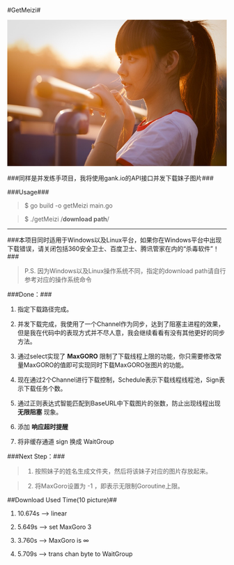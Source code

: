 #GetMeizi#

![image](https://github.com/HackeZ/getMeizi/blob/master/img/head.jpg)

###同样是并发练手项目，我将使用gank.io的API接口并发下载妹子图片###

###Usage###

> $ go build -o getMeizi main.go

> $ ./getMeizi  /**download path**/

----


###本项目同时适用于Windows以及Linux平台，如果你在Windows平台中出现下载错误，请关闭包括360安全卫士、百度卫士、腾讯管家在内的“杀毒软件”！###

> P.S. 因为Windows以及Linux操作系统不同，指定的download path请自行参考对应的操作系统命令

###Done：###

1. 指定下载路径完成。

2. 并发下载完成，我使用了一个Channel作为同步，达到了阻塞主进程的效果，但是我在代码中的表现方式并不尽人意，我会继续看看有没有其他更好的同步方法。

3. 通过select实现了 **MaxGORO** 限制了下载线程上限的功能，你只需要修改常量MaxGORO的值即可实现同时下载MaxGORO张图片的功能。

4. 现在通过2个Channel进行下载控制，Schedule表示下载线程线程池，Sign表示下载任务个数。

5. 通过正则表达式智能匹配到BaseURL中下载图片的张数，防止出现线程出现 **无限阻塞** 现象。

6. 添加 **响应超时提醒**

7. 将非缓存通道 sign 换成 WaitGroup

###Next Step：###

> 1. 按照妹子的姓名生成文件夹，然后将该妹子对应的图片存放起来。

> 2. 将MaxGoro设置为 -1 ，即表示无限制Goroutine上限。


##Download Used Time(10 picture)##

1. 10.674s --> linear

2. 5.649s  --> set MaxGoro 3

3. 3.760s  --> MaxGoro is ∞

4. 5.709s  --> trans chan byte to WaitGroup 
